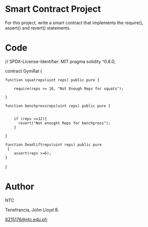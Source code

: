 # Smart Contract Project
For this project, write a smart contract that implements the require(), assert() and revert() statements.

# Code
// SPDX-License-Identifier: MIT
pragma solidity ^0.8.0;

contract GymRat {
 
    function squatreps(uint reps) public pure {

        require(reps >= 10, "Not Enough Reps for squats");
        
    }

    function benchpressreps(uint reps) public pure {
        

        if (reps <=12){
          revert("Not enought Reps for benchpress");
        }
        
    }

    function Deadliftreps(uint reps) public pure 
     {
        assert(reps >=6);
    }
}

        


# Author
NTC

Tenefrancia, John Lloyd B.

8215176@ntc.edu.ph
